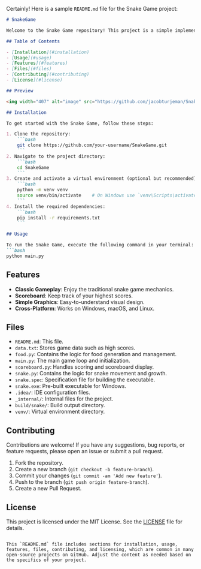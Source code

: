 Certainly! Here is a sample `README.md` file for the Snake Game project:

```markdown
# SnakeGame

Welcome to the Snake Game repository! This project is a simple implementation of the classic Snake game using Python.

## Table of Contents

- [Installation](#installation)
- [Usage](#usage)
- [Features](#features)
- [Files](#files)
- [Contributing](#contributing)
- [License](#license)

## Preview

<img width="407" alt="image" src="https://github.com/jacobturjeman/SnakeGame/assets/84174179/627645bc-dc90-4b1b-9e43-ef0e7a65aa36">

## Installation

To get started with the Snake Game, follow these steps:

1. Clone the repository:
    ```bash
    git clone https://github.com/your-username/SnakeGame.git
    ```
2. Navigate to the project directory:
    ```bash
    cd SnakeGame
    ```
3. Create and activate a virtual environment (optional but recommended):
    ```bash
    python -m venv venv
    source venv/bin/activate    # On Windows use `venv\Scripts\activate`
    ```
4. Install the required dependencies:
    ```bash
    pip install -r requirements.txt
    ```

## Usage

To run the Snake Game, execute the following command in your terminal:
```bash
python main.py
```

## Features

- **Classic Gameplay**: Enjoy the traditional snake game mechanics.
- **Scoreboard**: Keep track of your highest scores.
- **Simple Graphics**: Easy-to-understand visual design.
- **Cross-Platform**: Works on Windows, macOS, and Linux.

## Files

- `README.md`: This file.
- `data.txt`: Stores game data such as high scores.
- `food.py`: Contains the logic for food generation and management.
- `main.py`: The main game loop and initialization.
- `scoreboard.py`: Handles scoring and scoreboard display.
- `snake.py`: Contains the logic for snake movement and growth.
- `snake.spec`: Specification file for building the executable.
- `snake.exe`: Pre-built executable for Windows.
- `.idea/`: IDE configuration files.
- `_internal/`: Internal files for the project.
- `build/snake/`: Build output directory.
- `venv/`: Virtual environment directory.

## Contributing

Contributions are welcome! If you have any suggestions, bug reports, or feature requests, please open an issue or submit a pull request.

1. Fork the repository.
2. Create a new branch (`git checkout -b feature-branch`).
3. Commit your changes (`git commit -am 'Add new feature'`).
4. Push to the branch (`git push origin feature-branch`).
5. Create a new Pull Request.

## License

This project is licensed under the MIT License. See the [LICENSE](LICENSE) file for details.
```

This `README.md` file includes sections for installation, usage, features, files, contributing, and licensing, which are common in many open-source projects on GitHub. Adjust the content as needed based on the specifics of your project.
